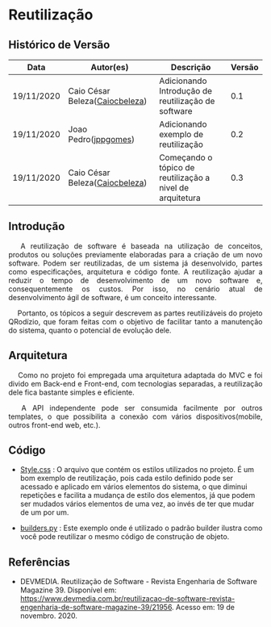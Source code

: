 # Reutilização

## Histórico de Versão

<table>
  <thead>
    <tr>
      <th>Data</th>
      <th>Autor(es)</th>
      <th>Descrição</th>
      <th>Versão</th>  
    </tr>
  </thead>

  <tbody>
    <tr>
      <td>19/11/2020</td>
      <td>
        Caio César Beleza(<a target="blank" href="https://github.com/Caiocbeleza">Caiocbeleza</a>)
      </td>
      <td>Adicionando Introdução de reutilização de software</td>
      <td>0.1</td>
    </tr>
    <tr>
      <td>19/11/2020</td>
      <td>
        Joao Pedro(<a target="blank" href="https://github.com/Caiocbeleza">jppgomes</a>)
      </td>
      <td>Adicionando exemplo de reutilização</td>
      <td>0.2</td>
    </tr>
    <tr>
      <td>19/11/2020</td>
      <td>
        Caio César Beleza(<a target="blank" href="https://github.com/Caiocbeleza">Caiocbeleza</a>)
      </td>
      <td>Começando o tópico de reutilização a nivel de arquitetura</td>
      <td>0.3</td>
    </tr>

  </tbody>
</table>

## Introdução

<p align="justify">&emsp;
A reutilização de software é baseada na utilização de conceitos, produtos ou soluções previamente elaboradas para a criação de um novo software. Podem ser reutilizadas, de um sistema já desenvolvido, partes como especificações, arquitetura e código fonte. A reutilização ajudar a reduzir o tempo de desenvolvimento de um novo software e, consequentemente os custos. Por isso, no cenário atual de desenvolvimento ágil de software, é um conceito interessante.
</p>
<p align="justify">&emsp;
Portanto, os tópicos a seguir descrevem as partes reutilizáveis do projeto QRodízio, que foram feitas com o objetivo de facilitar tanto a manutenção do sistema, quanto o potencial de evolução dele.
</p>

## Arquitetura

<p align="justify">&emsp;
Como no projeto foi empregada uma arquitetura adaptada do MVC e foi divido em Back-end e Front-end, com tecnologias separadas, a reutilização dele fica bastante simples e eficiente.
</p>

<p align="justify">&emsp;
A API independente pode ser consumida facilmente por outros templates, o que possibilita a conexão com vários dispositivos(mobile, outros front-end web, etc.).
</p>

## Código

<ul>
<li>

[Style.css](https://github.com/UnBArqDsw/2020.1_G10_QRodizio_Frontend/blob/tables-and-qrcodes/src/assets/styles/styles.css) : O arquivo que contém os estilos utilizados no projeto. É um bom exemplo de reutilização, pois cada estilo definido pode ser acessado e aplicado em vários elementos do sistema, o que diminui repetições e facilita a mudança de estilo dos elementos, já que podem ser mudados vários elementos de uma vez, ao invés de ter que mudar de um por um.

</li>

<li>

[builders.py](https://github.com/UnBArqDsw/2020.1_G10_QRodizio_Backend/blob/develop/qrodizio/builders.py) : Este exemplo onde é utilizado o padrão builder ilustra como você pode reutilizar o mesmo código de construção de objeto.

</li>

</ul>

## Referências

<ul>
<li>

DEVMEDIA. Reutilização de Software - Revista Engenharia de Software Magazine 39. Disponível em:  https://www.devmedia.com.br/reutilizacao-de-software-revista-engenharia-de-software-magazine-39/21956. Acesso em: 19 de novembro. 2020.

</li>
</ul>
